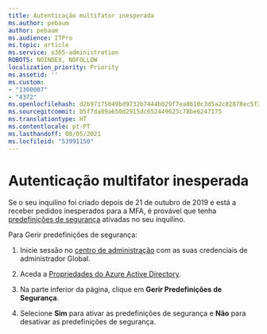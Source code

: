 ```yaml
---
title: Autenticação multifator inesperada
ms.author: pebaum
author: pebaum
ms.audience: ITPro
ms.topic: article
ms.service: o365-administration
ROBOTS: NOINDEX, NOFOLLOW
localization_priority: Priority
ms.assetid: ''
ms.custom:
- "1300007"
- "4372"
ms.openlocfilehash: d2b97175049bd9732b7444b029f7ea8610c3d5a2c02878ec5f20ded916baadd5
ms.sourcegitcommit: b5f7da89a650d2915dc652449623c78be6247175
ms.translationtype: HT
ms.contentlocale: pt-PT
ms.lasthandoff: 08/05/2021
ms.locfileid: "53991150"
---
```

# <a name="unexpected-multi-factor-authentication"></a>Autenticação multifator inesperada

Se o seu inquilino foi criado depois de 21 de outubro de 2019 e está a receber pedidos inesperados para a MFA, é provável que tenha [predefinições de segurança](https://aka.ms/securitydefaults) ativadas no seu inquilino. 

Para Gerir predefinições de segurança:

1. Inicie sessão no [centro de administração](https://go.microsoft.com/fwlink/p/?linkid=834822) com as suas credenciais de administrador Global.

2. Aceda a [Propriedades do Azure Active Directory](https://portal.azure.com/#blade/Microsoft_AAD_IAM/ActiveDirectoryMenuBlade/Properties).

3. Na parte inferior da página, clique em **Gerir Predefinições de Segurança**.

4. Selecione **Sim** para ativar as predefinições de segurança e **Não** para desativar as predefinições de segurança.

